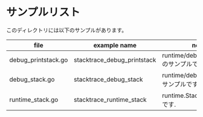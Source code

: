 # サンプルリスト

このディレクトリには以下のサンプルがあります。

|file|example name|note|
|----|------------|----|
|debug\_printstack.go|stacktrace\_debug\_printstack|runtime/debug.PrintStack のサンプルです.|
|debug\_stack.go|stacktrace\_debug\_stack|runtime/debug.Stack のサンプルです.|
|runtime\_stack.go|stacktrace\_runtime\_stack|runtime.Stack のサンプルです.|
